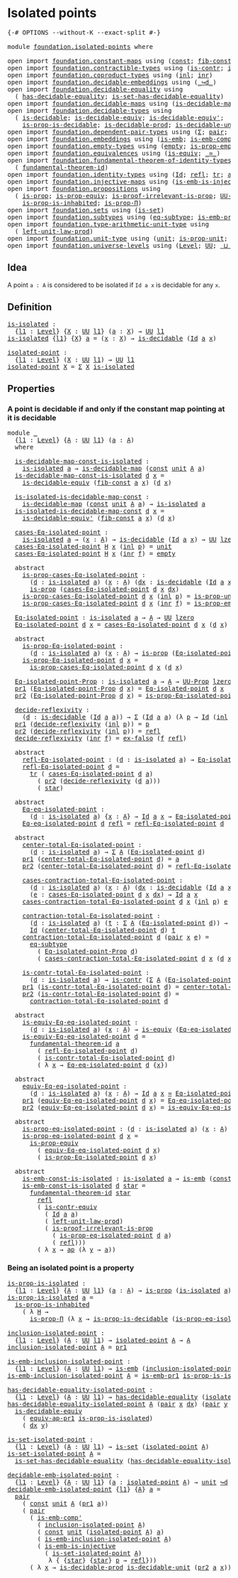 # Isolated points

<pre class="Agda"><a id="28" class="Symbol">{-#</a> <a id="32" class="Keyword">OPTIONS</a> <a id="40" class="Pragma">--without-K</a> <a id="52" class="Pragma">--exact-split</a> <a id="66" class="Symbol">#-}</a>

<a id="71" class="Keyword">module</a> <a id="78" href="foundation.isolated-points.html" class="Module">foundation.isolated-points</a> <a id="105" class="Keyword">where</a>

<a id="112" class="Keyword">open</a> <a id="117" class="Keyword">import</a> <a id="124" href="foundation.constant-maps.html" class="Module">foundation.constant-maps</a> <a id="149" class="Keyword">using</a> <a id="155" class="Symbol">(</a><a id="156" href="foundation-core.constant-maps.html#203" class="Function">const</a><a id="161" class="Symbol">;</a> <a id="163" href="foundation.constant-maps.html#1784" class="Function">fib-const</a><a id="172" class="Symbol">)</a>
<a id="174" class="Keyword">open</a> <a id="179" class="Keyword">import</a> <a id="186" href="foundation.contractible-types.html" class="Module">foundation.contractible-types</a> <a id="216" class="Keyword">using</a> <a id="222" class="Symbol">(</a><a id="223" href="foundation-core.contractible-types.html#925" class="Function">is-contr</a><a id="231" class="Symbol">;</a> <a id="233" href="foundation-core.contractible-types.html#3230" class="Function">is-contr-equiv</a><a id="247" class="Symbol">)</a>
<a id="249" class="Keyword">open</a> <a id="254" class="Keyword">import</a> <a id="261" href="foundation.coproduct-types.html" class="Module">foundation.coproduct-types</a> <a id="288" class="Keyword">using</a> <a id="294" class="Symbol">(</a><a id="295" href="foundation.coproduct-types.html#1239" class="InductiveConstructor">inl</a><a id="298" class="Symbol">;</a> <a id="300" href="foundation.coproduct-types.html#1262" class="InductiveConstructor">inr</a><a id="303" class="Symbol">)</a>
<a id="305" class="Keyword">open</a> <a id="310" class="Keyword">import</a> <a id="317" href="foundation.decidable-embeddings.html" class="Module">foundation.decidable-embeddings</a> <a id="349" class="Keyword">using</a> <a id="355" class="Symbol">(</a><a id="356" href="foundation.decidable-embeddings.html#4276" class="Function Operator">_↪d_</a><a id="360" class="Symbol">)</a>
<a id="362" class="Keyword">open</a> <a id="367" class="Keyword">import</a> <a id="374" href="foundation.decidable-equality.html" class="Module">foundation.decidable-equality</a> <a id="404" class="Keyword">using</a>
  <a id="412" class="Symbol">(</a> <a id="414" href="foundation.decidable-equality.html#1785" class="Function">has-decidable-equality</a><a id="436" class="Symbol">;</a> <a id="438" href="foundation.decidable-equality.html#6960" class="Function">is-set-has-decidable-equality</a><a id="467" class="Symbol">)</a>
<a id="469" class="Keyword">open</a> <a id="474" class="Keyword">import</a> <a id="481" href="foundation.decidable-maps.html" class="Module">foundation.decidable-maps</a> <a id="507" class="Keyword">using</a> <a id="513" class="Symbol">(</a><a id="514" href="foundation.decidable-maps.html#758" class="Function">is-decidable-map</a><a id="530" class="Symbol">)</a>
<a id="532" class="Keyword">open</a> <a id="537" class="Keyword">import</a> <a id="544" href="foundation.decidable-types.html" class="Module">foundation.decidable-types</a> <a id="571" class="Keyword">using</a>
  <a id="579" class="Symbol">(</a> <a id="581" href="foundation.decidable-types.html#1741" class="Function">is-decidable</a><a id="593" class="Symbol">;</a> <a id="595" href="foundation.decidable-types.html#6028" class="Function">is-decidable-equiv</a><a id="613" class="Symbol">;</a> <a id="615" href="foundation.decidable-types.html#6174" class="Function">is-decidable-equiv&#39;</a><a id="634" class="Symbol">;</a>
    <a id="640" href="foundation.decidable-types.html#7683" class="Function">is-prop-is-decidable</a><a id="660" class="Symbol">;</a> <a id="662" href="foundation.decidable-types.html#3650" class="Function">is-decidable-prod</a><a id="679" class="Symbol">;</a> <a id="681" href="foundation.decidable-types.html#2576" class="Function">is-decidable-unit</a><a id="698" class="Symbol">)</a>
<a id="700" class="Keyword">open</a> <a id="705" class="Keyword">import</a> <a id="712" href="foundation.dependent-pair-types.html" class="Module">foundation.dependent-pair-types</a> <a id="744" class="Keyword">using</a> <a id="750" class="Symbol">(</a><a id="751" href="foundation-core.dependent-pair-types.html#502" class="Record">Σ</a><a id="752" class="Symbol">;</a> <a id="754" href="foundation-core.dependent-pair-types.html#575" class="InductiveConstructor">pair</a><a id="758" class="Symbol">;</a> <a id="760" href="foundation-core.dependent-pair-types.html#592" class="Field">pr1</a><a id="763" class="Symbol">;</a> <a id="765" href="foundation-core.dependent-pair-types.html#604" class="Field">pr2</a><a id="768" class="Symbol">)</a>
<a id="770" class="Keyword">open</a> <a id="775" class="Keyword">import</a> <a id="782" href="foundation.embeddings.html" class="Module">foundation.embeddings</a> <a id="804" class="Keyword">using</a> <a id="810" class="Symbol">(</a><a id="811" href="foundation-core.embeddings.html#980" class="Function">is-emb</a><a id="817" class="Symbol">;</a> <a id="819" href="foundation.embeddings.html#2592" class="Function">is-emb-comp&#39;</a><a id="831" class="Symbol">)</a>
<a id="833" class="Keyword">open</a> <a id="838" class="Keyword">import</a> <a id="845" href="foundation.empty-types.html" class="Module">foundation.empty-types</a> <a id="868" class="Keyword">using</a> <a id="874" class="Symbol">(</a><a id="875" href="foundation.empty-types.html#1292" class="Datatype">empty</a><a id="880" class="Symbol">;</a> <a id="882" href="foundation.empty-types.html#2843" class="Function">is-prop-empty</a><a id="895" class="Symbol">;</a> <a id="897" href="foundation.empty-types.html#1395" class="Function">ex-falso</a><a id="905" class="Symbol">)</a>
<a id="907" class="Keyword">open</a> <a id="912" class="Keyword">import</a> <a id="919" href="foundation.equivalences.html" class="Module">foundation.equivalences</a> <a id="943" class="Keyword">using</a> <a id="949" class="Symbol">(</a><a id="950" href="foundation-core.equivalences.html#1542" class="Function">is-equiv</a><a id="958" class="Symbol">;</a> <a id="960" href="foundation-core.equivalences.html#1607" class="Function Operator">_≃_</a><a id="963" class="Symbol">)</a>
<a id="965" class="Keyword">open</a> <a id="970" class="Keyword">import</a> <a id="977" href="foundation.fundamental-theorem-of-identity-types.html" class="Module">foundation.fundamental-theorem-of-identity-types</a> <a id="1026" class="Keyword">using</a>
  <a id="1034" class="Symbol">(</a> <a id="1036" href="foundation-core.fundamental-theorem-of-identity-types.html#1888" class="Function">fundamental-theorem-id</a><a id="1058" class="Symbol">)</a>
<a id="1060" class="Keyword">open</a> <a id="1065" class="Keyword">import</a> <a id="1072" href="foundation.identity-types.html" class="Module">foundation.identity-types</a> <a id="1098" class="Keyword">using</a> <a id="1104" class="Symbol">(</a><a id="1105" href="foundation-core.identity-types.html#641" class="Datatype">Id</a><a id="1107" class="Symbol">;</a> <a id="1109" href="foundation-core.identity-types.html#694" class="InductiveConstructor">refl</a><a id="1113" class="Symbol">;</a> <a id="1115" href="foundation-core.identity-types.html#4584" class="Function">tr</a><a id="1117" class="Symbol">;</a> <a id="1119" href="foundation-core.identity-types.html#2853" class="Function">ap</a><a id="1121" class="Symbol">)</a>
<a id="1123" class="Keyword">open</a> <a id="1128" class="Keyword">import</a> <a id="1135" href="foundation.injective-maps.html" class="Module">foundation.injective-maps</a> <a id="1161" class="Keyword">using</a> <a id="1167" class="Symbol">(</a><a id="1168" href="foundation.injective-maps.html#4595" class="Function">is-emb-is-injective</a><a id="1187" class="Symbol">)</a>
<a id="1189" class="Keyword">open</a> <a id="1194" class="Keyword">import</a> <a id="1201" href="foundation.propositions.html" class="Module">foundation.propositions</a> <a id="1225" class="Keyword">using</a>
  <a id="1233" class="Symbol">(</a> <a id="1235" href="foundation-core.propositions.html#1246" class="Function">is-prop</a><a id="1242" class="Symbol">;</a> <a id="1244" href="foundation-core.propositions.html#4457" class="Function">is-prop-equiv</a><a id="1257" class="Symbol">;</a> <a id="1259" href="foundation-core.propositions.html#2978" class="Function">is-proof-irrelevant-is-prop</a><a id="1286" class="Symbol">;</a> <a id="1288" href="foundation-core.propositions.html#1322" class="Function">UU-Prop</a><a id="1295" class="Symbol">;</a>
    <a id="1301" href="foundation-core.propositions.html#1904" class="Function">is-prop-is-inhabited</a><a id="1321" class="Symbol">;</a> <a id="1323" href="foundation.propositions.html#1492" class="Function">is-prop-Π</a><a id="1332" class="Symbol">)</a>
<a id="1334" class="Keyword">open</a> <a id="1339" class="Keyword">import</a> <a id="1346" href="foundation.sets.html" class="Module">foundation.sets</a> <a id="1362" class="Keyword">using</a> <a id="1368" class="Symbol">(</a><a id="1369" href="foundation-core.sets.html#1099" class="Function">is-set</a><a id="1375" class="Symbol">)</a>
<a id="1377" class="Keyword">open</a> <a id="1382" class="Keyword">import</a> <a id="1389" href="foundation.subtypes.html" class="Module">foundation.subtypes</a> <a id="1409" class="Keyword">using</a> <a id="1415" class="Symbol">(</a><a id="1416" href="foundation-core.subtypes.html#2633" class="Function">eq-subtype</a><a id="1426" class="Symbol">;</a> <a id="1428" href="foundation-core.subtypes.html#2951" class="Function">is-emb-pr1</a><a id="1438" class="Symbol">;</a> <a id="1440" href="foundation-core.subtypes.html#3190" class="Function">equiv-ap-pr1</a><a id="1452" class="Symbol">)</a>
<a id="1454" class="Keyword">open</a> <a id="1459" class="Keyword">import</a> <a id="1466" href="foundation.type-arithmetic-unit-type.html" class="Module">foundation.type-arithmetic-unit-type</a> <a id="1503" class="Keyword">using</a>
  <a id="1511" class="Symbol">(</a> <a id="1513" href="foundation.type-arithmetic-unit-type.html#2932" class="Function">left-unit-law-prod</a><a id="1531" class="Symbol">)</a>
<a id="1533" class="Keyword">open</a> <a id="1538" class="Keyword">import</a> <a id="1545" href="foundation.unit-type.html" class="Module">foundation.unit-type</a> <a id="1566" class="Keyword">using</a> <a id="1572" class="Symbol">(</a><a id="1573" href="foundation.unit-type.html#975" class="Datatype">unit</a><a id="1577" class="Symbol">;</a> <a id="1579" href="foundation.unit-type.html#2408" class="Function">is-prop-unit</a><a id="1591" class="Symbol">;</a> <a id="1593" href="foundation.unit-type.html#999" class="InductiveConstructor">star</a><a id="1597" class="Symbol">)</a>
<a id="1599" class="Keyword">open</a> <a id="1604" class="Keyword">import</a> <a id="1611" href="foundation.universe-levels.html" class="Module">foundation.universe-levels</a> <a id="1638" class="Keyword">using</a> <a id="1644" class="Symbol">(</a><a id="1645" href="Agda.Primitive.html#597" class="Postulate">Level</a><a id="1650" class="Symbol">;</a> <a id="1652" href="foundation-core.universe-levels.html#222" class="Primitive">UU</a><a id="1654" class="Symbol">;</a> <a id="1656" href="Agda.Primitive.html#810" class="Primitive Operator">_⊔_</a><a id="1659" class="Symbol">;</a> <a id="1661" href="Agda.Primitive.html#764" class="Primitive">lzero</a><a id="1666" class="Symbol">)</a>
</pre>
## Idea

A point `a : A` is considered to be isolated if `Id a x` is decidable for any `x`.

## Definition

<pre class="Agda"><a id="is-isolated"></a><a id="1789" href="foundation.isolated-points.html#1789" class="Function">is-isolated</a> <a id="1801" class="Symbol">:</a>
  <a id="1805" class="Symbol">{</a><a id="1806" href="foundation.isolated-points.html#1806" class="Bound">l1</a> <a id="1809" class="Symbol">:</a> <a id="1811" href="Agda.Primitive.html#597" class="Postulate">Level</a><a id="1816" class="Symbol">}</a> <a id="1818" class="Symbol">{</a><a id="1819" href="foundation.isolated-points.html#1819" class="Bound">X</a> <a id="1821" class="Symbol">:</a> <a id="1823" href="foundation-core.universe-levels.html#222" class="Primitive">UU</a> <a id="1826" href="foundation.isolated-points.html#1806" class="Bound">l1</a><a id="1828" class="Symbol">}</a> <a id="1830" class="Symbol">(</a><a id="1831" href="foundation.isolated-points.html#1831" class="Bound">a</a> <a id="1833" class="Symbol">:</a> <a id="1835" href="foundation.isolated-points.html#1819" class="Bound">X</a><a id="1836" class="Symbol">)</a> <a id="1838" class="Symbol">→</a> <a id="1840" href="foundation-core.universe-levels.html#222" class="Primitive">UU</a> <a id="1843" href="foundation.isolated-points.html#1806" class="Bound">l1</a>
<a id="1846" href="foundation.isolated-points.html#1789" class="Function">is-isolated</a> <a id="1858" class="Symbol">{</a><a id="1859" href="foundation.isolated-points.html#1859" class="Bound">l1</a><a id="1861" class="Symbol">}</a> <a id="1863" class="Symbol">{</a><a id="1864" href="foundation.isolated-points.html#1864" class="Bound">X</a><a id="1865" class="Symbol">}</a> <a id="1867" href="foundation.isolated-points.html#1867" class="Bound">a</a> <a id="1869" class="Symbol">=</a> <a id="1871" class="Symbol">(</a><a id="1872" href="foundation.isolated-points.html#1872" class="Bound">x</a> <a id="1874" class="Symbol">:</a> <a id="1876" href="foundation.isolated-points.html#1864" class="Bound">X</a><a id="1877" class="Symbol">)</a> <a id="1879" class="Symbol">→</a> <a id="1881" href="foundation.decidable-types.html#1741" class="Function">is-decidable</a> <a id="1894" class="Symbol">(</a><a id="1895" href="foundation-core.identity-types.html#641" class="Datatype">Id</a> <a id="1898" href="foundation.isolated-points.html#1867" class="Bound">a</a> <a id="1900" href="foundation.isolated-points.html#1872" class="Bound">x</a><a id="1901" class="Symbol">)</a>

<a id="isolated-point"></a><a id="1904" href="foundation.isolated-points.html#1904" class="Function">isolated-point</a> <a id="1919" class="Symbol">:</a>
  <a id="1923" class="Symbol">{</a><a id="1924" href="foundation.isolated-points.html#1924" class="Bound">l1</a> <a id="1927" class="Symbol">:</a> <a id="1929" href="Agda.Primitive.html#597" class="Postulate">Level</a><a id="1934" class="Symbol">}</a> <a id="1936" class="Symbol">(</a><a id="1937" href="foundation.isolated-points.html#1937" class="Bound">X</a> <a id="1939" class="Symbol">:</a> <a id="1941" href="foundation-core.universe-levels.html#222" class="Primitive">UU</a> <a id="1944" href="foundation.isolated-points.html#1924" class="Bound">l1</a><a id="1946" class="Symbol">)</a> <a id="1948" class="Symbol">→</a> <a id="1950" href="foundation-core.universe-levels.html#222" class="Primitive">UU</a> <a id="1953" href="foundation.isolated-points.html#1924" class="Bound">l1</a>
<a id="1956" href="foundation.isolated-points.html#1904" class="Function">isolated-point</a> <a id="1971" href="foundation.isolated-points.html#1971" class="Bound">X</a> <a id="1973" class="Symbol">=</a> <a id="1975" href="foundation-core.dependent-pair-types.html#502" class="Record">Σ</a> <a id="1977" href="foundation.isolated-points.html#1971" class="Bound">X</a> <a id="1979" href="foundation.isolated-points.html#1789" class="Function">is-isolated</a>
</pre>
## Properties

### A point is decidable if and only if the constant map pointing at it is decidable

<pre class="Agda"><a id="2105" class="Keyword">module</a> <a id="2112" href="foundation.isolated-points.html#2112" class="Module">_</a>
  <a id="2116" class="Symbol">{</a><a id="2117" href="foundation.isolated-points.html#2117" class="Bound">l1</a> <a id="2120" class="Symbol">:</a> <a id="2122" href="Agda.Primitive.html#597" class="Postulate">Level</a><a id="2127" class="Symbol">}</a> <a id="2129" class="Symbol">{</a><a id="2130" href="foundation.isolated-points.html#2130" class="Bound">A</a> <a id="2132" class="Symbol">:</a> <a id="2134" href="foundation-core.universe-levels.html#222" class="Primitive">UU</a> <a id="2137" href="foundation.isolated-points.html#2117" class="Bound">l1</a><a id="2139" class="Symbol">}</a> <a id="2141" class="Symbol">(</a><a id="2142" href="foundation.isolated-points.html#2142" class="Bound">a</a> <a id="2144" class="Symbol">:</a> <a id="2146" href="foundation.isolated-points.html#2130" class="Bound">A</a><a id="2147" class="Symbol">)</a>
  <a id="2151" class="Keyword">where</a>
  
  <a id="2162" href="foundation.isolated-points.html#2162" class="Function">is-decidable-map-const-is-isolated</a> <a id="2197" class="Symbol">:</a>
    <a id="2203" href="foundation.isolated-points.html#1789" class="Function">is-isolated</a> <a id="2215" href="foundation.isolated-points.html#2142" class="Bound">a</a> <a id="2217" class="Symbol">→</a> <a id="2219" href="foundation.decidable-maps.html#758" class="Function">is-decidable-map</a> <a id="2236" class="Symbol">(</a><a id="2237" href="foundation-core.constant-maps.html#203" class="Function">const</a> <a id="2243" href="foundation.unit-type.html#975" class="Datatype">unit</a> <a id="2248" href="foundation.isolated-points.html#2130" class="Bound">A</a> <a id="2250" href="foundation.isolated-points.html#2142" class="Bound">a</a><a id="2251" class="Symbol">)</a>
  <a id="2255" href="foundation.isolated-points.html#2162" class="Function">is-decidable-map-const-is-isolated</a> <a id="2290" href="foundation.isolated-points.html#2290" class="Bound">d</a> <a id="2292" href="foundation.isolated-points.html#2292" class="Bound">x</a> <a id="2294" class="Symbol">=</a>
    <a id="2300" href="foundation.decidable-types.html#6028" class="Function">is-decidable-equiv</a> <a id="2319" class="Symbol">(</a><a id="2320" href="foundation.constant-maps.html#1784" class="Function">fib-const</a> <a id="2330" href="foundation.isolated-points.html#2142" class="Bound">a</a> <a id="2332" href="foundation.isolated-points.html#2292" class="Bound">x</a><a id="2333" class="Symbol">)</a> <a id="2335" class="Symbol">(</a><a id="2336" href="foundation.isolated-points.html#2290" class="Bound">d</a> <a id="2338" href="foundation.isolated-points.html#2292" class="Bound">x</a><a id="2339" class="Symbol">)</a>

  <a id="2344" href="foundation.isolated-points.html#2344" class="Function">is-isolated-is-decidable-map-const</a> <a id="2379" class="Symbol">:</a>
    <a id="2385" href="foundation.decidable-maps.html#758" class="Function">is-decidable-map</a> <a id="2402" class="Symbol">(</a><a id="2403" href="foundation-core.constant-maps.html#203" class="Function">const</a> <a id="2409" href="foundation.unit-type.html#975" class="Datatype">unit</a> <a id="2414" href="foundation.isolated-points.html#2130" class="Bound">A</a> <a id="2416" href="foundation.isolated-points.html#2142" class="Bound">a</a><a id="2417" class="Symbol">)</a> <a id="2419" class="Symbol">→</a> <a id="2421" href="foundation.isolated-points.html#1789" class="Function">is-isolated</a> <a id="2433" href="foundation.isolated-points.html#2142" class="Bound">a</a>
  <a id="2437" href="foundation.isolated-points.html#2344" class="Function">is-isolated-is-decidable-map-const</a> <a id="2472" href="foundation.isolated-points.html#2472" class="Bound">d</a> <a id="2474" href="foundation.isolated-points.html#2474" class="Bound">x</a> <a id="2476" class="Symbol">=</a>
    <a id="2482" href="foundation.decidable-types.html#6174" class="Function">is-decidable-equiv&#39;</a> <a id="2502" class="Symbol">(</a><a id="2503" href="foundation.constant-maps.html#1784" class="Function">fib-const</a> <a id="2513" href="foundation.isolated-points.html#2142" class="Bound">a</a> <a id="2515" href="foundation.isolated-points.html#2474" class="Bound">x</a><a id="2516" class="Symbol">)</a> <a id="2518" class="Symbol">(</a><a id="2519" href="foundation.isolated-points.html#2472" class="Bound">d</a> <a id="2521" href="foundation.isolated-points.html#2474" class="Bound">x</a><a id="2522" class="Symbol">)</a>

  <a id="2527" href="foundation.isolated-points.html#2527" class="Function">cases-Eq-isolated-point</a> <a id="2551" class="Symbol">:</a>
    <a id="2557" href="foundation.isolated-points.html#1789" class="Function">is-isolated</a> <a id="2569" href="foundation.isolated-points.html#2142" class="Bound">a</a> <a id="2571" class="Symbol">→</a> <a id="2573" class="Symbol">(</a><a id="2574" href="foundation.isolated-points.html#2574" class="Bound">x</a> <a id="2576" class="Symbol">:</a> <a id="2578" href="foundation.isolated-points.html#2130" class="Bound">A</a><a id="2579" class="Symbol">)</a> <a id="2581" class="Symbol">→</a> <a id="2583" href="foundation.decidable-types.html#1741" class="Function">is-decidable</a> <a id="2596" class="Symbol">(</a><a id="2597" href="foundation-core.identity-types.html#641" class="Datatype">Id</a> <a id="2600" href="foundation.isolated-points.html#2142" class="Bound">a</a> <a id="2602" href="foundation.isolated-points.html#2574" class="Bound">x</a><a id="2603" class="Symbol">)</a> <a id="2605" class="Symbol">→</a> <a id="2607" href="foundation-core.universe-levels.html#222" class="Primitive">UU</a> <a id="2610" href="Agda.Primitive.html#764" class="Primitive">lzero</a>
  <a id="2618" href="foundation.isolated-points.html#2527" class="Function">cases-Eq-isolated-point</a> <a id="2642" href="foundation.isolated-points.html#2642" class="Bound">H</a> <a id="2644" href="foundation.isolated-points.html#2644" class="Bound">x</a> <a id="2646" class="Symbol">(</a><a id="2647" href="foundation.coproduct-types.html#1239" class="InductiveConstructor">inl</a> <a id="2651" href="foundation.isolated-points.html#2651" class="Bound">p</a><a id="2652" class="Symbol">)</a> <a id="2654" class="Symbol">=</a> <a id="2656" href="foundation.unit-type.html#975" class="Datatype">unit</a>
  <a id="2663" href="foundation.isolated-points.html#2527" class="Function">cases-Eq-isolated-point</a> <a id="2687" href="foundation.isolated-points.html#2687" class="Bound">H</a> <a id="2689" href="foundation.isolated-points.html#2689" class="Bound">x</a> <a id="2691" class="Symbol">(</a><a id="2692" href="foundation.coproduct-types.html#1262" class="InductiveConstructor">inr</a> <a id="2696" href="foundation.isolated-points.html#2696" class="Bound">f</a><a id="2697" class="Symbol">)</a> <a id="2699" class="Symbol">=</a> <a id="2701" href="foundation.empty-types.html#1292" class="Datatype">empty</a>

  <a id="2710" class="Keyword">abstract</a>
    <a id="2723" href="foundation.isolated-points.html#2723" class="Function">is-prop-cases-Eq-isolated-point</a> <a id="2755" class="Symbol">:</a>
      <a id="2763" class="Symbol">(</a><a id="2764" href="foundation.isolated-points.html#2764" class="Bound">d</a> <a id="2766" class="Symbol">:</a> <a id="2768" href="foundation.isolated-points.html#1789" class="Function">is-isolated</a> <a id="2780" href="foundation.isolated-points.html#2142" class="Bound">a</a><a id="2781" class="Symbol">)</a> <a id="2783" class="Symbol">(</a><a id="2784" href="foundation.isolated-points.html#2784" class="Bound">x</a> <a id="2786" class="Symbol">:</a> <a id="2788" href="foundation.isolated-points.html#2130" class="Bound">A</a><a id="2789" class="Symbol">)</a> <a id="2791" class="Symbol">(</a><a id="2792" href="foundation.isolated-points.html#2792" class="Bound">dx</a> <a id="2795" class="Symbol">:</a> <a id="2797" href="foundation.decidable-types.html#1741" class="Function">is-decidable</a> <a id="2810" class="Symbol">(</a><a id="2811" href="foundation-core.identity-types.html#641" class="Datatype">Id</a> <a id="2814" href="foundation.isolated-points.html#2142" class="Bound">a</a> <a id="2816" href="foundation.isolated-points.html#2784" class="Bound">x</a><a id="2817" class="Symbol">))</a> <a id="2820" class="Symbol">→</a>
      <a id="2828" href="foundation-core.propositions.html#1246" class="Function">is-prop</a> <a id="2836" class="Symbol">(</a><a id="2837" href="foundation.isolated-points.html#2527" class="Function">cases-Eq-isolated-point</a> <a id="2861" href="foundation.isolated-points.html#2764" class="Bound">d</a> <a id="2863" href="foundation.isolated-points.html#2784" class="Bound">x</a> <a id="2865" href="foundation.isolated-points.html#2792" class="Bound">dx</a><a id="2867" class="Symbol">)</a>
    <a id="2873" href="foundation.isolated-points.html#2723" class="Function">is-prop-cases-Eq-isolated-point</a> <a id="2905" href="foundation.isolated-points.html#2905" class="Bound">d</a> <a id="2907" href="foundation.isolated-points.html#2907" class="Bound">x</a> <a id="2909" class="Symbol">(</a><a id="2910" href="foundation.coproduct-types.html#1239" class="InductiveConstructor">inl</a> <a id="2914" href="foundation.isolated-points.html#2914" class="Bound">p</a><a id="2915" class="Symbol">)</a> <a id="2917" class="Symbol">=</a> <a id="2919" href="foundation.unit-type.html#2408" class="Function">is-prop-unit</a>
    <a id="2936" href="foundation.isolated-points.html#2723" class="Function">is-prop-cases-Eq-isolated-point</a> <a id="2968" href="foundation.isolated-points.html#2968" class="Bound">d</a> <a id="2970" href="foundation.isolated-points.html#2970" class="Bound">x</a> <a id="2972" class="Symbol">(</a><a id="2973" href="foundation.coproduct-types.html#1262" class="InductiveConstructor">inr</a> <a id="2977" href="foundation.isolated-points.html#2977" class="Bound">f</a><a id="2978" class="Symbol">)</a> <a id="2980" class="Symbol">=</a> <a id="2982" href="foundation.empty-types.html#2843" class="Function">is-prop-empty</a>

  <a id="2999" href="foundation.isolated-points.html#2999" class="Function">Eq-isolated-point</a> <a id="3017" class="Symbol">:</a> <a id="3019" href="foundation.isolated-points.html#1789" class="Function">is-isolated</a> <a id="3031" href="foundation.isolated-points.html#2142" class="Bound">a</a> <a id="3033" class="Symbol">→</a> <a id="3035" href="foundation.isolated-points.html#2130" class="Bound">A</a> <a id="3037" class="Symbol">→</a> <a id="3039" href="foundation-core.universe-levels.html#222" class="Primitive">UU</a> <a id="3042" href="Agda.Primitive.html#764" class="Primitive">lzero</a>
  <a id="3050" href="foundation.isolated-points.html#2999" class="Function">Eq-isolated-point</a> <a id="3068" href="foundation.isolated-points.html#3068" class="Bound">d</a> <a id="3070" href="foundation.isolated-points.html#3070" class="Bound">x</a> <a id="3072" class="Symbol">=</a> <a id="3074" href="foundation.isolated-points.html#2527" class="Function">cases-Eq-isolated-point</a> <a id="3098" href="foundation.isolated-points.html#3068" class="Bound">d</a> <a id="3100" href="foundation.isolated-points.html#3070" class="Bound">x</a> <a id="3102" class="Symbol">(</a><a id="3103" href="foundation.isolated-points.html#3068" class="Bound">d</a> <a id="3105" href="foundation.isolated-points.html#3070" class="Bound">x</a><a id="3106" class="Symbol">)</a>

  <a id="3111" class="Keyword">abstract</a>
    <a id="3124" href="foundation.isolated-points.html#3124" class="Function">is-prop-Eq-isolated-point</a> <a id="3150" class="Symbol">:</a>
      <a id="3158" class="Symbol">(</a><a id="3159" href="foundation.isolated-points.html#3159" class="Bound">d</a> <a id="3161" class="Symbol">:</a> <a id="3163" href="foundation.isolated-points.html#1789" class="Function">is-isolated</a> <a id="3175" href="foundation.isolated-points.html#2142" class="Bound">a</a><a id="3176" class="Symbol">)</a> <a id="3178" class="Symbol">(</a><a id="3179" href="foundation.isolated-points.html#3179" class="Bound">x</a> <a id="3181" class="Symbol">:</a> <a id="3183" href="foundation.isolated-points.html#2130" class="Bound">A</a><a id="3184" class="Symbol">)</a> <a id="3186" class="Symbol">→</a> <a id="3188" href="foundation-core.propositions.html#1246" class="Function">is-prop</a> <a id="3196" class="Symbol">(</a><a id="3197" href="foundation.isolated-points.html#2999" class="Function">Eq-isolated-point</a> <a id="3215" href="foundation.isolated-points.html#3159" class="Bound">d</a> <a id="3217" href="foundation.isolated-points.html#3179" class="Bound">x</a><a id="3218" class="Symbol">)</a>
    <a id="3224" href="foundation.isolated-points.html#3124" class="Function">is-prop-Eq-isolated-point</a> <a id="3250" href="foundation.isolated-points.html#3250" class="Bound">d</a> <a id="3252" href="foundation.isolated-points.html#3252" class="Bound">x</a> <a id="3254" class="Symbol">=</a>
      <a id="3262" href="foundation.isolated-points.html#2723" class="Function">is-prop-cases-Eq-isolated-point</a> <a id="3294" href="foundation.isolated-points.html#3250" class="Bound">d</a> <a id="3296" href="foundation.isolated-points.html#3252" class="Bound">x</a> <a id="3298" class="Symbol">(</a><a id="3299" href="foundation.isolated-points.html#3250" class="Bound">d</a> <a id="3301" href="foundation.isolated-points.html#3252" class="Bound">x</a><a id="3302" class="Symbol">)</a>

  <a id="3307" href="foundation.isolated-points.html#3307" class="Function">Eq-isolated-point-Prop</a> <a id="3330" class="Symbol">:</a> <a id="3332" href="foundation.isolated-points.html#1789" class="Function">is-isolated</a> <a id="3344" href="foundation.isolated-points.html#2142" class="Bound">a</a> <a id="3346" class="Symbol">→</a> <a id="3348" href="foundation.isolated-points.html#2130" class="Bound">A</a> <a id="3350" class="Symbol">→</a> <a id="3352" href="foundation-core.propositions.html#1322" class="Function">UU-Prop</a> <a id="3360" href="Agda.Primitive.html#764" class="Primitive">lzero</a>
  <a id="3368" href="foundation-core.dependent-pair-types.html#592" class="Field">pr1</a> <a id="3372" class="Symbol">(</a><a id="3373" href="foundation.isolated-points.html#3307" class="Function">Eq-isolated-point-Prop</a> <a id="3396" href="foundation.isolated-points.html#3396" class="Bound">d</a> <a id="3398" href="foundation.isolated-points.html#3398" class="Bound">x</a><a id="3399" class="Symbol">)</a> <a id="3401" class="Symbol">=</a> <a id="3403" href="foundation.isolated-points.html#2999" class="Function">Eq-isolated-point</a> <a id="3421" href="foundation.isolated-points.html#3396" class="Bound">d</a> <a id="3423" href="foundation.isolated-points.html#3398" class="Bound">x</a>
  <a id="3427" href="foundation-core.dependent-pair-types.html#604" class="Field">pr2</a> <a id="3431" class="Symbol">(</a><a id="3432" href="foundation.isolated-points.html#3307" class="Function">Eq-isolated-point-Prop</a> <a id="3455" href="foundation.isolated-points.html#3455" class="Bound">d</a> <a id="3457" href="foundation.isolated-points.html#3457" class="Bound">x</a><a id="3458" class="Symbol">)</a> <a id="3460" class="Symbol">=</a> <a id="3462" href="foundation.isolated-points.html#3124" class="Function">is-prop-Eq-isolated-point</a> <a id="3488" href="foundation.isolated-points.html#3455" class="Bound">d</a> <a id="3490" href="foundation.isolated-points.html#3457" class="Bound">x</a>

  <a id="3495" href="foundation.isolated-points.html#3495" class="Function">decide-reflexivity</a> <a id="3514" class="Symbol">:</a>
    <a id="3520" class="Symbol">(</a><a id="3521" href="foundation.isolated-points.html#3521" class="Bound">d</a> <a id="3523" class="Symbol">:</a> <a id="3525" href="foundation.decidable-types.html#1741" class="Function">is-decidable</a> <a id="3538" class="Symbol">(</a><a id="3539" href="foundation-core.identity-types.html#641" class="Datatype">Id</a> <a id="3542" href="foundation.isolated-points.html#2142" class="Bound">a</a> <a id="3544" href="foundation.isolated-points.html#2142" class="Bound">a</a><a id="3545" class="Symbol">))</a> <a id="3548" class="Symbol">→</a> <a id="3550" href="foundation-core.dependent-pair-types.html#502" class="Record">Σ</a> <a id="3552" class="Symbol">(</a><a id="3553" href="foundation-core.identity-types.html#641" class="Datatype">Id</a> <a id="3556" href="foundation.isolated-points.html#2142" class="Bound">a</a> <a id="3558" href="foundation.isolated-points.html#2142" class="Bound">a</a><a id="3559" class="Symbol">)</a> <a id="3561" class="Symbol">(λ</a> <a id="3564" href="foundation.isolated-points.html#3564" class="Bound">p</a> <a id="3566" class="Symbol">→</a> <a id="3568" href="foundation-core.identity-types.html#641" class="Datatype">Id</a> <a id="3571" class="Symbol">(</a><a id="3572" href="foundation.coproduct-types.html#1239" class="InductiveConstructor">inl</a> <a id="3576" href="foundation.isolated-points.html#3564" class="Bound">p</a><a id="3577" class="Symbol">)</a> <a id="3579" href="foundation.isolated-points.html#3521" class="Bound">d</a><a id="3580" class="Symbol">)</a>
  <a id="3584" href="foundation-core.dependent-pair-types.html#592" class="Field">pr1</a> <a id="3588" class="Symbol">(</a><a id="3589" href="foundation.isolated-points.html#3495" class="Function">decide-reflexivity</a> <a id="3608" class="Symbol">(</a><a id="3609" href="foundation.coproduct-types.html#1239" class="InductiveConstructor">inl</a> <a id="3613" href="foundation.isolated-points.html#3613" class="Bound">p</a><a id="3614" class="Symbol">))</a> <a id="3617" class="Symbol">=</a> <a id="3619" href="foundation.isolated-points.html#3613" class="Bound">p</a>
  <a id="3623" href="foundation-core.dependent-pair-types.html#604" class="Field">pr2</a> <a id="3627" class="Symbol">(</a><a id="3628" href="foundation.isolated-points.html#3495" class="Function">decide-reflexivity</a> <a id="3647" class="Symbol">(</a><a id="3648" href="foundation.coproduct-types.html#1239" class="InductiveConstructor">inl</a> <a id="3652" href="foundation.isolated-points.html#3652" class="Bound">p</a><a id="3653" class="Symbol">))</a> <a id="3656" class="Symbol">=</a> <a id="3658" href="foundation-core.identity-types.html#694" class="InductiveConstructor">refl</a>
  <a id="3665" href="foundation.isolated-points.html#3495" class="Function">decide-reflexivity</a> <a id="3684" class="Symbol">(</a><a id="3685" href="foundation.coproduct-types.html#1262" class="InductiveConstructor">inr</a> <a id="3689" href="foundation.isolated-points.html#3689" class="Bound">f</a><a id="3690" class="Symbol">)</a> <a id="3692" class="Symbol">=</a> <a id="3694" href="foundation.empty-types.html#1395" class="Function">ex-falso</a> <a id="3703" class="Symbol">(</a><a id="3704" href="foundation.isolated-points.html#3689" class="Bound">f</a> <a id="3706" href="foundation-core.identity-types.html#694" class="InductiveConstructor">refl</a><a id="3710" class="Symbol">)</a>

  <a id="3715" class="Keyword">abstract</a>
    <a id="3728" href="foundation.isolated-points.html#3728" class="Function">refl-Eq-isolated-point</a> <a id="3751" class="Symbol">:</a> <a id="3753" class="Symbol">(</a><a id="3754" href="foundation.isolated-points.html#3754" class="Bound">d</a> <a id="3756" class="Symbol">:</a> <a id="3758" href="foundation.isolated-points.html#1789" class="Function">is-isolated</a> <a id="3770" href="foundation.isolated-points.html#2142" class="Bound">a</a><a id="3771" class="Symbol">)</a> <a id="3773" class="Symbol">→</a> <a id="3775" href="foundation.isolated-points.html#2999" class="Function">Eq-isolated-point</a> <a id="3793" href="foundation.isolated-points.html#3754" class="Bound">d</a> <a id="3795" href="foundation.isolated-points.html#2142" class="Bound">a</a>
    <a id="3801" href="foundation.isolated-points.html#3728" class="Function">refl-Eq-isolated-point</a> <a id="3824" href="foundation.isolated-points.html#3824" class="Bound">d</a> <a id="3826" class="Symbol">=</a>
      <a id="3834" href="foundation-core.identity-types.html#4584" class="Function">tr</a> <a id="3837" class="Symbol">(</a> <a id="3839" href="foundation.isolated-points.html#2527" class="Function">cases-Eq-isolated-point</a> <a id="3863" href="foundation.isolated-points.html#3824" class="Bound">d</a> <a id="3865" href="foundation.isolated-points.html#2142" class="Bound">a</a><a id="3866" class="Symbol">)</a>
        <a id="3876" class="Symbol">(</a> <a id="3878" href="foundation-core.dependent-pair-types.html#604" class="Field">pr2</a> <a id="3882" class="Symbol">(</a><a id="3883" href="foundation.isolated-points.html#3495" class="Function">decide-reflexivity</a> <a id="3902" class="Symbol">(</a><a id="3903" href="foundation.isolated-points.html#3824" class="Bound">d</a> <a id="3905" href="foundation.isolated-points.html#2142" class="Bound">a</a><a id="3906" class="Symbol">)))</a>
        <a id="3918" class="Symbol">(</a> <a id="3920" href="foundation.unit-type.html#999" class="InductiveConstructor">star</a><a id="3924" class="Symbol">)</a>

  <a id="3929" class="Keyword">abstract</a>
    <a id="3942" href="foundation.isolated-points.html#3942" class="Function">Eq-eq-isolated-point</a> <a id="3963" class="Symbol">:</a>
      <a id="3971" class="Symbol">(</a><a id="3972" href="foundation.isolated-points.html#3972" class="Bound">d</a> <a id="3974" class="Symbol">:</a> <a id="3976" href="foundation.isolated-points.html#1789" class="Function">is-isolated</a> <a id="3988" href="foundation.isolated-points.html#2142" class="Bound">a</a><a id="3989" class="Symbol">)</a> <a id="3991" class="Symbol">{</a><a id="3992" href="foundation.isolated-points.html#3992" class="Bound">x</a> <a id="3994" class="Symbol">:</a> <a id="3996" href="foundation.isolated-points.html#2130" class="Bound">A</a><a id="3997" class="Symbol">}</a> <a id="3999" class="Symbol">→</a> <a id="4001" href="foundation-core.identity-types.html#641" class="Datatype">Id</a> <a id="4004" href="foundation.isolated-points.html#2142" class="Bound">a</a> <a id="4006" href="foundation.isolated-points.html#3992" class="Bound">x</a> <a id="4008" class="Symbol">→</a> <a id="4010" href="foundation.isolated-points.html#2999" class="Function">Eq-isolated-point</a> <a id="4028" href="foundation.isolated-points.html#3972" class="Bound">d</a> <a id="4030" href="foundation.isolated-points.html#3992" class="Bound">x</a>
    <a id="4036" href="foundation.isolated-points.html#3942" class="Function">Eq-eq-isolated-point</a> <a id="4057" href="foundation.isolated-points.html#4057" class="Bound">d</a> <a id="4059" href="foundation-core.identity-types.html#694" class="InductiveConstructor">refl</a> <a id="4064" class="Symbol">=</a> <a id="4066" href="foundation.isolated-points.html#3728" class="Function">refl-Eq-isolated-point</a> <a id="4089" href="foundation.isolated-points.html#4057" class="Bound">d</a>

  <a id="4094" class="Keyword">abstract</a>
    <a id="4107" href="foundation.isolated-points.html#4107" class="Function">center-total-Eq-isolated-point</a> <a id="4138" class="Symbol">:</a>
      <a id="4146" class="Symbol">(</a><a id="4147" href="foundation.isolated-points.html#4147" class="Bound">d</a> <a id="4149" class="Symbol">:</a> <a id="4151" href="foundation.isolated-points.html#1789" class="Function">is-isolated</a> <a id="4163" href="foundation.isolated-points.html#2142" class="Bound">a</a><a id="4164" class="Symbol">)</a> <a id="4166" class="Symbol">→</a> <a id="4168" href="foundation-core.dependent-pair-types.html#502" class="Record">Σ</a> <a id="4170" href="foundation.isolated-points.html#2130" class="Bound">A</a> <a id="4172" class="Symbol">(</a><a id="4173" href="foundation.isolated-points.html#2999" class="Function">Eq-isolated-point</a> <a id="4191" href="foundation.isolated-points.html#4147" class="Bound">d</a><a id="4192" class="Symbol">)</a>
    <a id="4198" href="foundation-core.dependent-pair-types.html#592" class="Field">pr1</a> <a id="4202" class="Symbol">(</a><a id="4203" href="foundation.isolated-points.html#4107" class="Function">center-total-Eq-isolated-point</a> <a id="4234" href="foundation.isolated-points.html#4234" class="Bound">d</a><a id="4235" class="Symbol">)</a> <a id="4237" class="Symbol">=</a> <a id="4239" href="foundation.isolated-points.html#2142" class="Bound">a</a>
    <a id="4245" href="foundation-core.dependent-pair-types.html#604" class="Field">pr2</a> <a id="4249" class="Symbol">(</a><a id="4250" href="foundation.isolated-points.html#4107" class="Function">center-total-Eq-isolated-point</a> <a id="4281" href="foundation.isolated-points.html#4281" class="Bound">d</a><a id="4282" class="Symbol">)</a> <a id="4284" class="Symbol">=</a> <a id="4286" href="foundation.isolated-points.html#3728" class="Function">refl-Eq-isolated-point</a> <a id="4309" href="foundation.isolated-points.html#4281" class="Bound">d</a>
  
    <a id="4318" href="foundation.isolated-points.html#4318" class="Function">cases-contraction-total-Eq-isolated-point</a> <a id="4360" class="Symbol">:</a>
      <a id="4368" class="Symbol">(</a><a id="4369" href="foundation.isolated-points.html#4369" class="Bound">d</a> <a id="4371" class="Symbol">:</a> <a id="4373" href="foundation.isolated-points.html#1789" class="Function">is-isolated</a> <a id="4385" href="foundation.isolated-points.html#2142" class="Bound">a</a><a id="4386" class="Symbol">)</a> <a id="4388" class="Symbol">(</a><a id="4389" href="foundation.isolated-points.html#4389" class="Bound">x</a> <a id="4391" class="Symbol">:</a> <a id="4393" href="foundation.isolated-points.html#2130" class="Bound">A</a><a id="4394" class="Symbol">)</a> <a id="4396" class="Symbol">(</a><a id="4397" href="foundation.isolated-points.html#4397" class="Bound">dx</a> <a id="4400" class="Symbol">:</a> <a id="4402" href="foundation.decidable-types.html#1741" class="Function">is-decidable</a> <a id="4415" class="Symbol">(</a><a id="4416" href="foundation-core.identity-types.html#641" class="Datatype">Id</a> <a id="4419" href="foundation.isolated-points.html#2142" class="Bound">a</a> <a id="4421" href="foundation.isolated-points.html#4389" class="Bound">x</a><a id="4422" class="Symbol">))</a>
      <a id="4431" class="Symbol">(</a><a id="4432" href="foundation.isolated-points.html#4432" class="Bound">e</a> <a id="4434" class="Symbol">:</a> <a id="4436" href="foundation.isolated-points.html#2527" class="Function">cases-Eq-isolated-point</a> <a id="4460" href="foundation.isolated-points.html#4369" class="Bound">d</a> <a id="4462" href="foundation.isolated-points.html#4389" class="Bound">x</a> <a id="4464" href="foundation.isolated-points.html#4397" class="Bound">dx</a><a id="4466" class="Symbol">)</a> <a id="4468" class="Symbol">→</a> <a id="4470" href="foundation-core.identity-types.html#641" class="Datatype">Id</a> <a id="4473" href="foundation.isolated-points.html#2142" class="Bound">a</a> <a id="4475" href="foundation.isolated-points.html#4389" class="Bound">x</a>
    <a id="4481" href="foundation.isolated-points.html#4318" class="Function">cases-contraction-total-Eq-isolated-point</a> <a id="4523" href="foundation.isolated-points.html#4523" class="Bound">d</a> <a id="4525" href="foundation.isolated-points.html#4525" class="Bound">x</a> <a id="4527" class="Symbol">(</a><a id="4528" href="foundation.coproduct-types.html#1239" class="InductiveConstructor">inl</a> <a id="4532" href="foundation.isolated-points.html#4532" class="Bound">p</a><a id="4533" class="Symbol">)</a> <a id="4535" href="foundation.isolated-points.html#4535" class="Bound">e</a> <a id="4537" class="Symbol">=</a> <a id="4539" href="foundation.isolated-points.html#4532" class="Bound">p</a>
  
    <a id="4548" href="foundation.isolated-points.html#4548" class="Function">contraction-total-Eq-isolated-point</a> <a id="4584" class="Symbol">:</a>
      <a id="4592" class="Symbol">(</a><a id="4593" href="foundation.isolated-points.html#4593" class="Bound">d</a> <a id="4595" class="Symbol">:</a> <a id="4597" href="foundation.isolated-points.html#1789" class="Function">is-isolated</a> <a id="4609" href="foundation.isolated-points.html#2142" class="Bound">a</a><a id="4610" class="Symbol">)</a> <a id="4612" class="Symbol">(</a><a id="4613" href="foundation.isolated-points.html#4613" class="Bound">t</a> <a id="4615" class="Symbol">:</a> <a id="4617" href="foundation-core.dependent-pair-types.html#502" class="Record">Σ</a> <a id="4619" href="foundation.isolated-points.html#2130" class="Bound">A</a> <a id="4621" class="Symbol">(</a><a id="4622" href="foundation.isolated-points.html#2999" class="Function">Eq-isolated-point</a> <a id="4640" href="foundation.isolated-points.html#4593" class="Bound">d</a><a id="4641" class="Symbol">))</a> <a id="4644" class="Symbol">→</a>
      <a id="4652" href="foundation-core.identity-types.html#641" class="Datatype">Id</a> <a id="4655" class="Symbol">(</a><a id="4656" href="foundation.isolated-points.html#4107" class="Function">center-total-Eq-isolated-point</a> <a id="4687" href="foundation.isolated-points.html#4593" class="Bound">d</a><a id="4688" class="Symbol">)</a> <a id="4690" href="foundation.isolated-points.html#4613" class="Bound">t</a>
    <a id="4696" href="foundation.isolated-points.html#4548" class="Function">contraction-total-Eq-isolated-point</a> <a id="4732" href="foundation.isolated-points.html#4732" class="Bound">d</a> <a id="4734" class="Symbol">(</a><a id="4735" href="foundation-core.dependent-pair-types.html#575" class="InductiveConstructor">pair</a> <a id="4740" href="foundation.isolated-points.html#4740" class="Bound">x</a> <a id="4742" href="foundation.isolated-points.html#4742" class="Bound">e</a><a id="4743" class="Symbol">)</a> <a id="4745" class="Symbol">=</a>
      <a id="4753" href="foundation-core.subtypes.html#2633" class="Function">eq-subtype</a>
        <a id="4772" class="Symbol">(</a> <a id="4774" href="foundation.isolated-points.html#3307" class="Function">Eq-isolated-point-Prop</a> <a id="4797" href="foundation.isolated-points.html#4732" class="Bound">d</a><a id="4798" class="Symbol">)</a>
        <a id="4808" class="Symbol">(</a> <a id="4810" href="foundation.isolated-points.html#4318" class="Function">cases-contraction-total-Eq-isolated-point</a> <a id="4852" href="foundation.isolated-points.html#4732" class="Bound">d</a> <a id="4854" href="foundation.isolated-points.html#4740" class="Bound">x</a> <a id="4856" class="Symbol">(</a><a id="4857" href="foundation.isolated-points.html#4732" class="Bound">d</a> <a id="4859" href="foundation.isolated-points.html#4740" class="Bound">x</a><a id="4860" class="Symbol">)</a> <a id="4862" href="foundation.isolated-points.html#4742" class="Bound">e</a><a id="4863" class="Symbol">)</a>

    <a id="4870" href="foundation.isolated-points.html#4870" class="Function">is-contr-total-Eq-isolated-point</a> <a id="4903" class="Symbol">:</a>
      <a id="4911" class="Symbol">(</a><a id="4912" href="foundation.isolated-points.html#4912" class="Bound">d</a> <a id="4914" class="Symbol">:</a> <a id="4916" href="foundation.isolated-points.html#1789" class="Function">is-isolated</a> <a id="4928" href="foundation.isolated-points.html#2142" class="Bound">a</a><a id="4929" class="Symbol">)</a> <a id="4931" class="Symbol">→</a> <a id="4933" href="foundation-core.contractible-types.html#925" class="Function">is-contr</a> <a id="4942" class="Symbol">(</a><a id="4943" href="foundation-core.dependent-pair-types.html#502" class="Record">Σ</a> <a id="4945" href="foundation.isolated-points.html#2130" class="Bound">A</a> <a id="4947" class="Symbol">(</a><a id="4948" href="foundation.isolated-points.html#2999" class="Function">Eq-isolated-point</a> <a id="4966" href="foundation.isolated-points.html#4912" class="Bound">d</a><a id="4967" class="Symbol">))</a>
    <a id="4974" href="foundation-core.dependent-pair-types.html#592" class="Field">pr1</a> <a id="4978" class="Symbol">(</a><a id="4979" href="foundation.isolated-points.html#4870" class="Function">is-contr-total-Eq-isolated-point</a> <a id="5012" href="foundation.isolated-points.html#5012" class="Bound">d</a><a id="5013" class="Symbol">)</a> <a id="5015" class="Symbol">=</a> <a id="5017" href="foundation.isolated-points.html#4107" class="Function">center-total-Eq-isolated-point</a> <a id="5048" href="foundation.isolated-points.html#5012" class="Bound">d</a>
    <a id="5054" href="foundation-core.dependent-pair-types.html#604" class="Field">pr2</a> <a id="5058" class="Symbol">(</a><a id="5059" href="foundation.isolated-points.html#4870" class="Function">is-contr-total-Eq-isolated-point</a> <a id="5092" href="foundation.isolated-points.html#5092" class="Bound">d</a><a id="5093" class="Symbol">)</a> <a id="5095" class="Symbol">=</a>
      <a id="5103" href="foundation.isolated-points.html#4548" class="Function">contraction-total-Eq-isolated-point</a> <a id="5139" href="foundation.isolated-points.html#5092" class="Bound">d</a>

  <a id="5144" class="Keyword">abstract</a>
    <a id="5157" href="foundation.isolated-points.html#5157" class="Function">is-equiv-Eq-eq-isolated-point</a> <a id="5187" class="Symbol">:</a>
      <a id="5195" class="Symbol">(</a><a id="5196" href="foundation.isolated-points.html#5196" class="Bound">d</a> <a id="5198" class="Symbol">:</a> <a id="5200" href="foundation.isolated-points.html#1789" class="Function">is-isolated</a> <a id="5212" href="foundation.isolated-points.html#2142" class="Bound">a</a><a id="5213" class="Symbol">)</a> <a id="5215" class="Symbol">(</a><a id="5216" href="foundation.isolated-points.html#5216" class="Bound">x</a> <a id="5218" class="Symbol">:</a> <a id="5220" href="foundation.isolated-points.html#2130" class="Bound">A</a><a id="5221" class="Symbol">)</a> <a id="5223" class="Symbol">→</a> <a id="5225" href="foundation-core.equivalences.html#1542" class="Function">is-equiv</a> <a id="5234" class="Symbol">(</a><a id="5235" href="foundation.isolated-points.html#3942" class="Function">Eq-eq-isolated-point</a> <a id="5256" href="foundation.isolated-points.html#5196" class="Bound">d</a> <a id="5258" class="Symbol">{</a><a id="5259" href="foundation.isolated-points.html#5216" class="Bound">x</a><a id="5260" class="Symbol">})</a>
    <a id="5267" href="foundation.isolated-points.html#5157" class="Function">is-equiv-Eq-eq-isolated-point</a> <a id="5297" href="foundation.isolated-points.html#5297" class="Bound">d</a> <a id="5299" class="Symbol">=</a>
      <a id="5307" href="foundation-core.fundamental-theorem-of-identity-types.html#1888" class="Function">fundamental-theorem-id</a> <a id="5330" href="foundation.isolated-points.html#2142" class="Bound">a</a>
        <a id="5340" class="Symbol">(</a> <a id="5342" href="foundation.isolated-points.html#3728" class="Function">refl-Eq-isolated-point</a> <a id="5365" href="foundation.isolated-points.html#5297" class="Bound">d</a><a id="5366" class="Symbol">)</a>
        <a id="5376" class="Symbol">(</a> <a id="5378" href="foundation.isolated-points.html#4870" class="Function">is-contr-total-Eq-isolated-point</a> <a id="5411" href="foundation.isolated-points.html#5297" class="Bound">d</a><a id="5412" class="Symbol">)</a>
        <a id="5422" class="Symbol">(</a> <a id="5424" class="Symbol">λ</a> <a id="5426" href="foundation.isolated-points.html#5426" class="Bound">x</a> <a id="5428" class="Symbol">→</a> <a id="5430" href="foundation.isolated-points.html#3942" class="Function">Eq-eq-isolated-point</a> <a id="5451" href="foundation.isolated-points.html#5297" class="Bound">d</a> <a id="5453" class="Symbol">{</a><a id="5454" href="foundation.isolated-points.html#5426" class="Bound">x</a><a id="5455" class="Symbol">})</a>

  <a id="5461" class="Keyword">abstract</a>
    <a id="5474" href="foundation.isolated-points.html#5474" class="Function">equiv-Eq-eq-isolated-point</a> <a id="5501" class="Symbol">:</a>
      <a id="5509" class="Symbol">(</a><a id="5510" href="foundation.isolated-points.html#5510" class="Bound">d</a> <a id="5512" class="Symbol">:</a> <a id="5514" href="foundation.isolated-points.html#1789" class="Function">is-isolated</a> <a id="5526" href="foundation.isolated-points.html#2142" class="Bound">a</a><a id="5527" class="Symbol">)</a> <a id="5529" class="Symbol">(</a><a id="5530" href="foundation.isolated-points.html#5530" class="Bound">x</a> <a id="5532" class="Symbol">:</a> <a id="5534" href="foundation.isolated-points.html#2130" class="Bound">A</a><a id="5535" class="Symbol">)</a> <a id="5537" class="Symbol">→</a> <a id="5539" href="foundation-core.identity-types.html#641" class="Datatype">Id</a> <a id="5542" href="foundation.isolated-points.html#2142" class="Bound">a</a> <a id="5544" href="foundation.isolated-points.html#5530" class="Bound">x</a> <a id="5546" href="foundation-core.equivalences.html#1607" class="Function Operator">≃</a> <a id="5548" href="foundation.isolated-points.html#2999" class="Function">Eq-isolated-point</a> <a id="5566" href="foundation.isolated-points.html#5510" class="Bound">d</a> <a id="5568" href="foundation.isolated-points.html#5530" class="Bound">x</a>
    <a id="5574" href="foundation-core.dependent-pair-types.html#592" class="Field">pr1</a> <a id="5578" class="Symbol">(</a><a id="5579" href="foundation.isolated-points.html#5474" class="Function">equiv-Eq-eq-isolated-point</a> <a id="5606" href="foundation.isolated-points.html#5606" class="Bound">d</a> <a id="5608" href="foundation.isolated-points.html#5608" class="Bound">x</a><a id="5609" class="Symbol">)</a> <a id="5611" class="Symbol">=</a> <a id="5613" href="foundation.isolated-points.html#3942" class="Function">Eq-eq-isolated-point</a> <a id="5634" href="foundation.isolated-points.html#5606" class="Bound">d</a>
    <a id="5640" href="foundation-core.dependent-pair-types.html#604" class="Field">pr2</a> <a id="5644" class="Symbol">(</a><a id="5645" href="foundation.isolated-points.html#5474" class="Function">equiv-Eq-eq-isolated-point</a> <a id="5672" href="foundation.isolated-points.html#5672" class="Bound">d</a> <a id="5674" href="foundation.isolated-points.html#5674" class="Bound">x</a><a id="5675" class="Symbol">)</a> <a id="5677" class="Symbol">=</a> <a id="5679" href="foundation.isolated-points.html#5157" class="Function">is-equiv-Eq-eq-isolated-point</a> <a id="5709" href="foundation.isolated-points.html#5672" class="Bound">d</a> <a id="5711" href="foundation.isolated-points.html#5674" class="Bound">x</a>

  <a id="5716" class="Keyword">abstract</a>
    <a id="5729" href="foundation.isolated-points.html#5729" class="Function">is-prop-eq-isolated-point</a> <a id="5755" class="Symbol">:</a> <a id="5757" class="Symbol">(</a><a id="5758" href="foundation.isolated-points.html#5758" class="Bound">d</a> <a id="5760" class="Symbol">:</a> <a id="5762" href="foundation.isolated-points.html#1789" class="Function">is-isolated</a> <a id="5774" href="foundation.isolated-points.html#2142" class="Bound">a</a><a id="5775" class="Symbol">)</a> <a id="5777" class="Symbol">(</a><a id="5778" href="foundation.isolated-points.html#5778" class="Bound">x</a> <a id="5780" class="Symbol">:</a> <a id="5782" href="foundation.isolated-points.html#2130" class="Bound">A</a><a id="5783" class="Symbol">)</a> <a id="5785" class="Symbol">→</a> <a id="5787" href="foundation-core.propositions.html#1246" class="Function">is-prop</a> <a id="5795" class="Symbol">(</a><a id="5796" href="foundation-core.identity-types.html#641" class="Datatype">Id</a> <a id="5799" href="foundation.isolated-points.html#2142" class="Bound">a</a> <a id="5801" href="foundation.isolated-points.html#5778" class="Bound">x</a><a id="5802" class="Symbol">)</a>
    <a id="5808" href="foundation.isolated-points.html#5729" class="Function">is-prop-eq-isolated-point</a> <a id="5834" href="foundation.isolated-points.html#5834" class="Bound">d</a> <a id="5836" href="foundation.isolated-points.html#5836" class="Bound">x</a> <a id="5838" class="Symbol">=</a>
      <a id="5846" href="foundation-core.propositions.html#4457" class="Function">is-prop-equiv</a>
        <a id="5868" class="Symbol">(</a> <a id="5870" href="foundation.isolated-points.html#5474" class="Function">equiv-Eq-eq-isolated-point</a> <a id="5897" href="foundation.isolated-points.html#5834" class="Bound">d</a> <a id="5899" href="foundation.isolated-points.html#5836" class="Bound">x</a><a id="5900" class="Symbol">)</a>
        <a id="5910" class="Symbol">(</a> <a id="5912" href="foundation.isolated-points.html#3124" class="Function">is-prop-Eq-isolated-point</a> <a id="5938" href="foundation.isolated-points.html#5834" class="Bound">d</a> <a id="5940" href="foundation.isolated-points.html#5836" class="Bound">x</a><a id="5941" class="Symbol">)</a>

  <a id="5946" class="Keyword">abstract</a>
    <a id="5959" href="foundation.isolated-points.html#5959" class="Function">is-emb-const-is-isolated</a> <a id="5984" class="Symbol">:</a> <a id="5986" href="foundation.isolated-points.html#1789" class="Function">is-isolated</a> <a id="5998" href="foundation.isolated-points.html#2142" class="Bound">a</a> <a id="6000" class="Symbol">→</a> <a id="6002" href="foundation-core.embeddings.html#980" class="Function">is-emb</a> <a id="6009" class="Symbol">(</a><a id="6010" href="foundation-core.constant-maps.html#203" class="Function">const</a> <a id="6016" href="foundation.unit-type.html#975" class="Datatype">unit</a> <a id="6021" href="foundation.isolated-points.html#2130" class="Bound">A</a> <a id="6023" href="foundation.isolated-points.html#2142" class="Bound">a</a><a id="6024" class="Symbol">)</a>
    <a id="6030" href="foundation.isolated-points.html#5959" class="Function">is-emb-const-is-isolated</a> <a id="6055" href="foundation.isolated-points.html#6055" class="Bound">d</a> <a id="6057" href="foundation.unit-type.html#999" class="InductiveConstructor">star</a> <a id="6062" class="Symbol">=</a>
      <a id="6070" href="foundation-core.fundamental-theorem-of-identity-types.html#1888" class="Function">fundamental-theorem-id</a> <a id="6093" href="foundation.unit-type.html#999" class="InductiveConstructor">star</a>
        <a id="6106" href="foundation-core.identity-types.html#694" class="InductiveConstructor">refl</a>
        <a id="6119" class="Symbol">(</a> <a id="6121" href="foundation-core.contractible-types.html#3230" class="Function">is-contr-equiv</a>
          <a id="6146" class="Symbol">(</a> <a id="6148" href="foundation-core.identity-types.html#641" class="Datatype">Id</a> <a id="6151" href="foundation.isolated-points.html#2142" class="Bound">a</a> <a id="6153" href="foundation.isolated-points.html#2142" class="Bound">a</a><a id="6154" class="Symbol">)</a>
          <a id="6166" class="Symbol">(</a> <a id="6168" href="foundation.type-arithmetic-unit-type.html#2932" class="Function">left-unit-law-prod</a><a id="6186" class="Symbol">)</a>
          <a id="6198" class="Symbol">(</a> <a id="6200" href="foundation-core.propositions.html#2978" class="Function">is-proof-irrelevant-is-prop</a>
            <a id="6240" class="Symbol">(</a> <a id="6242" href="foundation.isolated-points.html#5729" class="Function">is-prop-eq-isolated-point</a> <a id="6268" href="foundation.isolated-points.html#6055" class="Bound">d</a> <a id="6270" href="foundation.isolated-points.html#2142" class="Bound">a</a><a id="6271" class="Symbol">)</a>
            <a id="6285" class="Symbol">(</a> <a id="6287" href="foundation-core.identity-types.html#694" class="InductiveConstructor">refl</a><a id="6291" class="Symbol">)))</a>
        <a id="6303" class="Symbol">(</a> <a id="6305" class="Symbol">λ</a> <a id="6307" href="foundation.isolated-points.html#6307" class="Bound">x</a> <a id="6309" class="Symbol">→</a> <a id="6311" href="foundation-core.identity-types.html#2853" class="Function">ap</a> <a id="6314" class="Symbol">(λ</a> <a id="6317" href="foundation.isolated-points.html#6317" class="Bound">y</a> <a id="6319" class="Symbol">→</a> <a id="6321" href="foundation.isolated-points.html#2142" class="Bound">a</a><a id="6322" class="Symbol">))</a>
</pre>
### Being an isolated point is a property

<pre class="Agda"><a id="is-prop-is-isolated"></a><a id="6381" href="foundation.isolated-points.html#6381" class="Function">is-prop-is-isolated</a> <a id="6401" class="Symbol">:</a>
  <a id="6405" class="Symbol">{</a><a id="6406" href="foundation.isolated-points.html#6406" class="Bound">l1</a> <a id="6409" class="Symbol">:</a> <a id="6411" href="Agda.Primitive.html#597" class="Postulate">Level</a><a id="6416" class="Symbol">}</a> <a id="6418" class="Symbol">{</a><a id="6419" href="foundation.isolated-points.html#6419" class="Bound">A</a> <a id="6421" class="Symbol">:</a> <a id="6423" href="foundation-core.universe-levels.html#222" class="Primitive">UU</a> <a id="6426" href="foundation.isolated-points.html#6406" class="Bound">l1</a><a id="6428" class="Symbol">}</a> <a id="6430" class="Symbol">(</a><a id="6431" href="foundation.isolated-points.html#6431" class="Bound">a</a> <a id="6433" class="Symbol">:</a> <a id="6435" href="foundation.isolated-points.html#6419" class="Bound">A</a><a id="6436" class="Symbol">)</a> <a id="6438" class="Symbol">→</a> <a id="6440" href="foundation-core.propositions.html#1246" class="Function">is-prop</a> <a id="6448" class="Symbol">(</a><a id="6449" href="foundation.isolated-points.html#1789" class="Function">is-isolated</a> <a id="6461" href="foundation.isolated-points.html#6431" class="Bound">a</a><a id="6462" class="Symbol">)</a>
<a id="6464" href="foundation.isolated-points.html#6381" class="Function">is-prop-is-isolated</a> <a id="6484" href="foundation.isolated-points.html#6484" class="Bound">a</a> <a id="6486" class="Symbol">=</a>
  <a id="6490" href="foundation-core.propositions.html#1904" class="Function">is-prop-is-inhabited</a>
    <a id="6515" class="Symbol">(</a> <a id="6517" class="Symbol">λ</a> <a id="6519" href="foundation.isolated-points.html#6519" class="Bound">H</a> <a id="6521" class="Symbol">→</a>
      <a id="6529" href="foundation.propositions.html#1492" class="Function">is-prop-Π</a> <a id="6539" class="Symbol">(λ</a> <a id="6542" href="foundation.isolated-points.html#6542" class="Bound">x</a> <a id="6544" class="Symbol">→</a> <a id="6546" href="foundation.decidable-types.html#7683" class="Function">is-prop-is-decidable</a> <a id="6567" class="Symbol">(</a><a id="6568" href="foundation.isolated-points.html#5729" class="Function">is-prop-eq-isolated-point</a> <a id="6594" href="foundation.isolated-points.html#6484" class="Bound">a</a> <a id="6596" href="foundation.isolated-points.html#6519" class="Bound">H</a> <a id="6598" href="foundation.isolated-points.html#6542" class="Bound">x</a><a id="6599" class="Symbol">)))</a>

<a id="inclusion-isolated-point"></a><a id="6604" href="foundation.isolated-points.html#6604" class="Function">inclusion-isolated-point</a> <a id="6629" class="Symbol">:</a>
  <a id="6633" class="Symbol">{</a><a id="6634" href="foundation.isolated-points.html#6634" class="Bound">l1</a> <a id="6637" class="Symbol">:</a> <a id="6639" href="Agda.Primitive.html#597" class="Postulate">Level</a><a id="6644" class="Symbol">}</a> <a id="6646" class="Symbol">(</a><a id="6647" href="foundation.isolated-points.html#6647" class="Bound">A</a> <a id="6649" class="Symbol">:</a> <a id="6651" href="foundation-core.universe-levels.html#222" class="Primitive">UU</a> <a id="6654" href="foundation.isolated-points.html#6634" class="Bound">l1</a><a id="6656" class="Symbol">)</a> <a id="6658" class="Symbol">→</a> <a id="6660" href="foundation.isolated-points.html#1904" class="Function">isolated-point</a> <a id="6675" href="foundation.isolated-points.html#6647" class="Bound">A</a> <a id="6677" class="Symbol">→</a> <a id="6679" href="foundation.isolated-points.html#6647" class="Bound">A</a>
<a id="6681" href="foundation.isolated-points.html#6604" class="Function">inclusion-isolated-point</a> <a id="6706" href="foundation.isolated-points.html#6706" class="Bound">A</a> <a id="6708" class="Symbol">=</a> <a id="6710" href="foundation-core.dependent-pair-types.html#592" class="Field">pr1</a>

<a id="is-emb-inclusion-isolated-point"></a><a id="6715" href="foundation.isolated-points.html#6715" class="Function">is-emb-inclusion-isolated-point</a> <a id="6747" class="Symbol">:</a>
  <a id="6751" class="Symbol">{</a><a id="6752" href="foundation.isolated-points.html#6752" class="Bound">l1</a> <a id="6755" class="Symbol">:</a> <a id="6757" href="Agda.Primitive.html#597" class="Postulate">Level</a><a id="6762" class="Symbol">}</a> <a id="6764" class="Symbol">(</a><a id="6765" href="foundation.isolated-points.html#6765" class="Bound">A</a> <a id="6767" class="Symbol">:</a> <a id="6769" href="foundation-core.universe-levels.html#222" class="Primitive">UU</a> <a id="6772" href="foundation.isolated-points.html#6752" class="Bound">l1</a><a id="6774" class="Symbol">)</a> <a id="6776" class="Symbol">→</a> <a id="6778" href="foundation-core.embeddings.html#980" class="Function">is-emb</a> <a id="6785" class="Symbol">(</a><a id="6786" href="foundation.isolated-points.html#6604" class="Function">inclusion-isolated-point</a> <a id="6811" href="foundation.isolated-points.html#6765" class="Bound">A</a><a id="6812" class="Symbol">)</a>
<a id="6814" href="foundation.isolated-points.html#6715" class="Function">is-emb-inclusion-isolated-point</a> <a id="6846" href="foundation.isolated-points.html#6846" class="Bound">A</a> <a id="6848" class="Symbol">=</a> <a id="6850" href="foundation-core.subtypes.html#2951" class="Function">is-emb-pr1</a> <a id="6861" href="foundation.isolated-points.html#6381" class="Function">is-prop-is-isolated</a>

<a id="has-decidable-equality-isolated-point"></a><a id="6882" href="foundation.isolated-points.html#6882" class="Function">has-decidable-equality-isolated-point</a> <a id="6920" class="Symbol">:</a>
  <a id="6924" class="Symbol">{</a><a id="6925" href="foundation.isolated-points.html#6925" class="Bound">l1</a> <a id="6928" class="Symbol">:</a> <a id="6930" href="Agda.Primitive.html#597" class="Postulate">Level</a><a id="6935" class="Symbol">}</a> <a id="6937" class="Symbol">(</a><a id="6938" href="foundation.isolated-points.html#6938" class="Bound">A</a> <a id="6940" class="Symbol">:</a> <a id="6942" href="foundation-core.universe-levels.html#222" class="Primitive">UU</a> <a id="6945" href="foundation.isolated-points.html#6925" class="Bound">l1</a><a id="6947" class="Symbol">)</a> <a id="6949" class="Symbol">→</a> <a id="6951" href="foundation.decidable-equality.html#1785" class="Function">has-decidable-equality</a> <a id="6974" class="Symbol">(</a><a id="6975" href="foundation.isolated-points.html#1904" class="Function">isolated-point</a> <a id="6990" href="foundation.isolated-points.html#6938" class="Bound">A</a><a id="6991" class="Symbol">)</a>
<a id="6993" href="foundation.isolated-points.html#6882" class="Function">has-decidable-equality-isolated-point</a> <a id="7031" href="foundation.isolated-points.html#7031" class="Bound">A</a> <a id="7033" class="Symbol">(</a><a id="7034" href="foundation-core.dependent-pair-types.html#575" class="InductiveConstructor">pair</a> <a id="7039" href="foundation.isolated-points.html#7039" class="Bound">x</a> <a id="7041" href="foundation.isolated-points.html#7041" class="Bound">dx</a><a id="7043" class="Symbol">)</a> <a id="7045" class="Symbol">(</a><a id="7046" href="foundation-core.dependent-pair-types.html#575" class="InductiveConstructor">pair</a> <a id="7051" href="foundation.isolated-points.html#7051" class="Bound">y</a> <a id="7053" href="foundation.isolated-points.html#7053" class="Bound">dy</a><a id="7055" class="Symbol">)</a> <a id="7057" class="Symbol">=</a>
  <a id="7061" href="foundation.decidable-types.html#6028" class="Function">is-decidable-equiv</a>
    <a id="7084" class="Symbol">(</a> <a id="7086" href="foundation-core.subtypes.html#3190" class="Function">equiv-ap-pr1</a> <a id="7099" href="foundation.isolated-points.html#6381" class="Function">is-prop-is-isolated</a><a id="7118" class="Symbol">)</a>
    <a id="7124" class="Symbol">(</a> <a id="7126" href="foundation.isolated-points.html#7041" class="Bound">dx</a> <a id="7129" href="foundation.isolated-points.html#7051" class="Bound">y</a><a id="7130" class="Symbol">)</a>

<a id="is-set-isolated-point"></a><a id="7133" href="foundation.isolated-points.html#7133" class="Function">is-set-isolated-point</a> <a id="7155" class="Symbol">:</a>
  <a id="7159" class="Symbol">{</a><a id="7160" href="foundation.isolated-points.html#7160" class="Bound">l1</a> <a id="7163" class="Symbol">:</a> <a id="7165" href="Agda.Primitive.html#597" class="Postulate">Level</a><a id="7170" class="Symbol">}</a> <a id="7172" class="Symbol">(</a><a id="7173" href="foundation.isolated-points.html#7173" class="Bound">A</a> <a id="7175" class="Symbol">:</a> <a id="7177" href="foundation-core.universe-levels.html#222" class="Primitive">UU</a> <a id="7180" href="foundation.isolated-points.html#7160" class="Bound">l1</a><a id="7182" class="Symbol">)</a> <a id="7184" class="Symbol">→</a> <a id="7186" href="foundation-core.sets.html#1099" class="Function">is-set</a> <a id="7193" class="Symbol">(</a><a id="7194" href="foundation.isolated-points.html#1904" class="Function">isolated-point</a> <a id="7209" href="foundation.isolated-points.html#7173" class="Bound">A</a><a id="7210" class="Symbol">)</a>
<a id="7212" href="foundation.isolated-points.html#7133" class="Function">is-set-isolated-point</a> <a id="7234" href="foundation.isolated-points.html#7234" class="Bound">A</a> <a id="7236" class="Symbol">=</a>
  <a id="7240" href="foundation.decidable-equality.html#6960" class="Function">is-set-has-decidable-equality</a> <a id="7270" class="Symbol">(</a><a id="7271" href="foundation.isolated-points.html#6882" class="Function">has-decidable-equality-isolated-point</a> <a id="7309" href="foundation.isolated-points.html#7234" class="Bound">A</a><a id="7310" class="Symbol">)</a>

<a id="decidable-emb-isolated-point"></a><a id="7313" href="foundation.isolated-points.html#7313" class="Function">decidable-emb-isolated-point</a> <a id="7342" class="Symbol">:</a>
  <a id="7346" class="Symbol">{</a><a id="7347" href="foundation.isolated-points.html#7347" class="Bound">l1</a> <a id="7350" class="Symbol">:</a> <a id="7352" href="Agda.Primitive.html#597" class="Postulate">Level</a><a id="7357" class="Symbol">}</a> <a id="7359" class="Symbol">{</a><a id="7360" href="foundation.isolated-points.html#7360" class="Bound">A</a> <a id="7362" class="Symbol">:</a> <a id="7364" href="foundation-core.universe-levels.html#222" class="Primitive">UU</a> <a id="7367" href="foundation.isolated-points.html#7347" class="Bound">l1</a><a id="7369" class="Symbol">}</a> <a id="7371" class="Symbol">(</a><a id="7372" href="foundation.isolated-points.html#7372" class="Bound">a</a> <a id="7374" class="Symbol">:</a> <a id="7376" href="foundation.isolated-points.html#1904" class="Function">isolated-point</a> <a id="7391" href="foundation.isolated-points.html#7360" class="Bound">A</a><a id="7392" class="Symbol">)</a> <a id="7394" class="Symbol">→</a> <a id="7396" href="foundation.unit-type.html#975" class="Datatype">unit</a> <a id="7401" href="foundation.decidable-embeddings.html#4276" class="Function Operator">↪d</a> <a id="7404" href="foundation.isolated-points.html#7360" class="Bound">A</a>
<a id="7406" href="foundation.isolated-points.html#7313" class="Function">decidable-emb-isolated-point</a> <a id="7435" class="Symbol">{</a><a id="7436" href="foundation.isolated-points.html#7436" class="Bound">l1</a><a id="7438" class="Symbol">}</a> <a id="7440" class="Symbol">{</a><a id="7441" href="foundation.isolated-points.html#7441" class="Bound">A</a><a id="7442" class="Symbol">}</a> <a id="7444" href="foundation.isolated-points.html#7444" class="Bound">a</a> <a id="7446" class="Symbol">=</a>
  <a id="7450" href="foundation-core.dependent-pair-types.html#575" class="InductiveConstructor">pair</a>
    <a id="7459" class="Symbol">(</a> <a id="7461" href="foundation-core.constant-maps.html#203" class="Function">const</a> <a id="7467" href="foundation.unit-type.html#975" class="Datatype">unit</a> <a id="7472" href="foundation.isolated-points.html#7441" class="Bound">A</a> <a id="7474" class="Symbol">(</a><a id="7475" href="foundation-core.dependent-pair-types.html#592" class="Field">pr1</a> <a id="7479" href="foundation.isolated-points.html#7444" class="Bound">a</a><a id="7480" class="Symbol">))</a>
    <a id="7487" class="Symbol">(</a> <a id="7489" href="foundation-core.dependent-pair-types.html#575" class="InductiveConstructor">pair</a>
      <a id="7500" class="Symbol">(</a> <a id="7502" href="foundation.embeddings.html#2592" class="Function">is-emb-comp&#39;</a>
        <a id="7523" class="Symbol">(</a> <a id="7525" href="foundation.isolated-points.html#6604" class="Function">inclusion-isolated-point</a> <a id="7550" href="foundation.isolated-points.html#7441" class="Bound">A</a><a id="7551" class="Symbol">)</a>
        <a id="7561" class="Symbol">(</a> <a id="7563" href="foundation-core.constant-maps.html#203" class="Function">const</a> <a id="7569" href="foundation.unit-type.html#975" class="Datatype">unit</a> <a id="7574" class="Symbol">(</a><a id="7575" href="foundation.isolated-points.html#1904" class="Function">isolated-point</a> <a id="7590" href="foundation.isolated-points.html#7441" class="Bound">A</a><a id="7591" class="Symbol">)</a> <a id="7593" href="foundation.isolated-points.html#7444" class="Bound">a</a><a id="7594" class="Symbol">)</a>
        <a id="7604" class="Symbol">(</a> <a id="7606" href="foundation.isolated-points.html#6715" class="Function">is-emb-inclusion-isolated-point</a> <a id="7638" href="foundation.isolated-points.html#7441" class="Bound">A</a><a id="7639" class="Symbol">)</a>
        <a id="7649" class="Symbol">(</a> <a id="7651" href="foundation.injective-maps.html#4595" class="Function">is-emb-is-injective</a>
          <a id="7681" class="Symbol">(</a> <a id="7683" href="foundation.isolated-points.html#7133" class="Function">is-set-isolated-point</a> <a id="7705" href="foundation.isolated-points.html#7441" class="Bound">A</a><a id="7706" class="Symbol">)</a>
           <a id="7719" class="Symbol">λ</a> <a id="7721" class="Symbol">{</a> <a id="7723" class="Symbol">{</a><a id="7724" href="foundation.unit-type.html#999" class="InductiveConstructor">star</a><a id="7728" class="Symbol">}</a> <a id="7730" class="Symbol">{</a><a id="7731" href="foundation.unit-type.html#999" class="InductiveConstructor">star</a><a id="7735" class="Symbol">}</a> <a id="7737" href="foundation.isolated-points.html#7737" class="Bound">p</a> <a id="7739" class="Symbol">→</a> <a id="7741" href="foundation-core.identity-types.html#694" class="InductiveConstructor">refl</a><a id="7745" class="Symbol">}))</a>
      <a id="7755" class="Symbol">(</a> <a id="7757" class="Symbol">λ</a> <a id="7759" href="foundation.isolated-points.html#7759" class="Bound">x</a> <a id="7761" class="Symbol">→</a> <a id="7763" href="foundation.decidable-types.html#3650" class="Function">is-decidable-prod</a> <a id="7781" href="foundation.decidable-types.html#2576" class="Function">is-decidable-unit</a> <a id="7799" class="Symbol">(</a><a id="7800" href="foundation-core.dependent-pair-types.html#604" class="Field">pr2</a> <a id="7804" href="foundation.isolated-points.html#7444" class="Bound">a</a> <a id="7806" href="foundation.isolated-points.html#7759" class="Bound">x</a><a id="7807" class="Symbol">)))</a>
</pre>